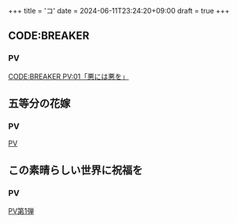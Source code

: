 +++
title = 'コ'
date = 2024-06-11T23:24:20+09:00
draft = true
+++


## CODE:BREAKER
### PV
[CODE:BREAKER PV:01「悪には悪を」](https://youtu.be/TjGYO045g3E?si=3IiJS56sulV8UM9Q)

## 五等分の花嫁
### PV
[PV](https://youtu.be/pCwfEB6PbFk?si=-0hopEwnJVgQpKC0)
## この素晴らしい世界に祝福を
### PV
[PV第1弾](https://youtu.be/MG9tWDy6Hmc?si=qjnZIbwAswrSr8V4)

